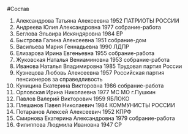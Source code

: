 #Состав
1. Александрова Татьяна Алексеевна 1952 ПАТРИОТЫ РОССИИ
2. Андреева Юлия Александровна 1977 собрание-работа
3. Беглова Эльвира Искяндяровна 1984 ЕР
4. Быстрова Галина Алексеевна 1951 собрание-дом
5. Васильева Мария Геннадьевна 1990 ЛДПР
6. Елизарова Ирина Евгеньевна 1955 собрание-работа
7. Жуковская Наталья Вениаминовна 1953 собрание-работа
8. Иванова Наталья Владимировна 1985 Трудовая партия России
9. Кузнецова Любовь Алексеевна 1957 Российская партия пенсионеров за справедливость
10. Куницина Екатерина Викторовна 1986 собрание-работа
11. Орловская Ирина Николаевна 1977 МС МО г.Пушкин
12. Павлов Валерий Викторович 1959 ЯБЛОКО
13. Плешанов Павел Николаевич 1984 КОММУНИСТЫ РОССИИ
14. Потаранов Алексей Алексеевич 1952 КПРФ
15. Смирнова Екатерина Александровна 1979 собрание-работа
16. Филиппова Людмила Ивановна 1947 СР
